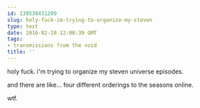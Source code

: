 ```yaml
---
id: 139538431209
slug: holy-fuck-im-trying-to-organize-my-steven
type: text
date: 2016-02-18 12:08:39 GMT
tags:
- transmissions from the void
title: ''
---
```


holy fuck. i'm trying to organize my steven universe episodes.

and there are like... four different orderings to the seasons online.

wtf.